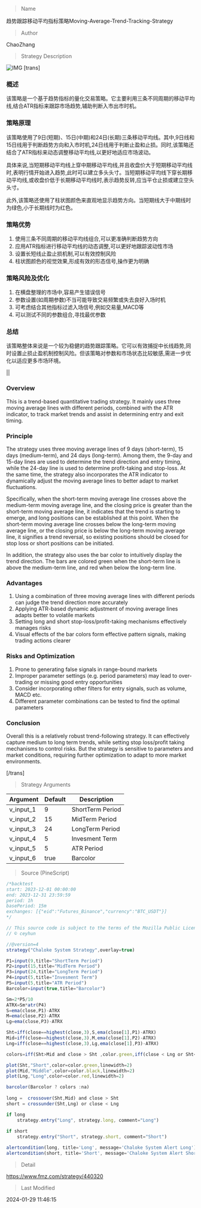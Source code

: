 
> Name

趋势跟踪移动平均指标策略Moving-Average-Trend-Tracking-Strategy

> Author

ChaoZhang

> Strategy Description

![IMG](https://www.fmz.com/upload/asset/1675646b92ccac1aae9.png)
 [trans]
### 概述

该策略是一个基于趋势指标的量化交易策略。它主要利用三条不同周期的移动平均线,结合ATR指标来跟踪市场趋势,辅助判断入市出市时机。

### 策略原理  

该策略使用了9日(短期)、15日(中期)和24日(长期)三条移动平均线。其中,9日线和15日线用于判断趋势方向和入市时机,24日线用于判断止盈和止损。同时,该策略还结合了ATR指标来动态调整移动平均线,以更好地适应市场波动。

具体来说,当短期移动平均线上穿中期移动平均线,并且收盘价大于短期移动平均线时,表明行情开始进入趋势,此时可以建立多头头寸。当短期移动平均线下穿长期移动平均线,或收盘价低于长期移动平均线时,表示趋势反转,应当平仓止损或建立空头头寸。

此外,该策略还使用了柱状图颜色来直观地显示趋势方向。当短期线大于中期线时为绿色,小于长期线时为红色。

### 策略优势

1. 使用三条不同周期的移动平均线组合,可以更准确判断趋势方向
2. 应用ATR指标进行移动平均线的动态调整,可以更好地跟踪波动性市场
3. 设置长短线止盈止损机制,可以有效控制风险
4. 柱状图颜色的视觉效果,形成有效的形态信号,操作更为明确

### 策略风险及优化  

1. 在横盘整理的市场中,容易产生错误信号
2. 参数设置(如周期参数)不当可能导致交易频繁或失去良好入场时机
3. 可考虑结合其他指标过滤入场信号,例如交易量,MACD等
4. 可以测试不同的参数组合,寻找最优参数

### 总结

该策略整体来说是一个较为稳健的趋势跟踪策略。它可以有效捕捉中长线趋势,同时设置止损止盈机制控制风险。但该策略对参数和市场状态比较敏感,需进一步优化以适应更多市场环境。

||

### Overview

This is a trend-based quantitative trading strategy. It mainly uses three moving average lines with different periods, combined with the ATR indicator, to track market trends and assist in determining entry and exit timing.  

### Principle  

The strategy uses three moving average lines of 9 days (short-term), 15 days (medium-term), and 24 days (long-term). Among them, the 9-day and 15-day lines are used to determine the trend direction and entry timing, while the 24-day line is used to determine profit-taking and stop-loss. At the same time, the strategy also incorporates the ATR indicator to dynamically adjust the moving average lines to better adapt to market fluctuations.   

Specifically, when the short-term moving average line crosses above the medium-term moving average line, and the closing price is greater than the short-term moving average line, it indicates that the trend is starting to emerge, and long positions can be established at this point. When the short-term moving average line crosses below the long-term moving average line, or the closing price is below the long-term moving average line, it signifies a trend reversal, so existing positions should be closed for stop loss or short positions can be initiated.   

In addition, the strategy also uses the bar color to intuitively display the trend direction. The bars are colored green when the short-term line is above the medium-term line, and red when below the long-term line.   

### Advantages

1. Using a combination of three moving average lines with different periods can judge the trend direction more accurately  
2. Applying ATR-based dynamic adjustment of moving average lines adapts better to volatile markets
3. Setting long and short stop-loss/profit-taking mechanisms effectively manages risks  
4. Visual effects of the bar colors form effective pattern signals, making trading actions clearer
   
### Risks and Optimization

1. Prone to generating false signals in range-bound markets  
2. Improper parameter settings (e.g. period parameters) may lead to over-trading or missing good entry opportunities  
3. Consider incorporating other filters for entry signals, such as volume, MACD etc.  
4. Different parameter combinations can be tested to find the optimal parameters  
   
### Conclusion  

Overall this is a relatively robust trend-following strategy. It can effectively capture medium to long term trends, while setting stop loss/profit taking mechanisms to control risks. But the strategy is sensitive to parameters and market conditions, requiring further optimization to adapt to more market environments.  

[/trans]

> Strategy Arguments



|Argument|Default|Description|
|----|----|----|
|v_input_1|9|ShortTerm Period|
|v_input_2|15|MidTerm Period|
|v_input_3|24|LongTerm Period|
|v_input_4|5|Invesment Term|
|v_input_5|5|ATR Period|
|v_input_6|true|Barcolor|


> Source (PineScript)

``` javascript
/*backtest
start: 2023-12-01 00:00:00
end: 2023-12-31 23:59:59
period: 1h
basePeriod: 15m
exchanges: [{"eid":"Futures_Binance","currency":"BTC_USDT"}]
*/

// This source code is subject to the terms of the Mozilla Public License 2.0 at https://mozilla.org/MPL/2.0/
// © ceyhun

//@version=4
strategy("Chaloke System Strategy",overlay=true)

P1=input(9,title="ShortTerm Period")
P2=input(15,title="MidTerm Period")
P3=input(24,title="LongTerm Period")
P4=input(5,title="Invesment Term")
P5=input(5,title="ATR Period")
Barcolor=input(true,title="Barcolor")

Sm=2*P5/10
ATRX=Sm*atr(P4)
S=ema(close,P1)-ATRX
M=ema(close,P2)-ATRX
Lg=ema(close,P3)-ATRX

Sht=iff(close==highest(close,3),S,ema(close[1],P1)-ATRX)
Mid=iff(close==highest(close,3),M,ema(close[1],P2)-ATRX)
Lng=iff(close==highest(close,3),Lg,ema(close[1],P3)-ATRX)

colors=iff(Sht>Mid and close > Sht ,color.green,iff(close < Lng or Sht<Lng,color.red,color.black))

plot(Sht,"Short",color=color.green,linewidth=2)
plot(Mid,"Middle",color=color.black,linewidth=2)
plot(Lng,"Long",color=color.red,linewidth=2)

barcolor(Barcolor ? colors :na)
   
long =  crossover(Sht,Mid) and close > Sht
short = crossunder(Sht,Lng) or close < Lng

if long
    strategy.entry("Long", strategy.long, comment="Long")
    
if short
    strategy.entry("Short", strategy.short, comment="Short")

alertcondition(long, title='Long', message='Chaloke System Alert Long')
alertcondition(short, title='Short', message='Chaloke System Alert Short')
```

> Detail

https://www.fmz.com/strategy/440320

> Last Modified

2024-01-29 11:46:15
